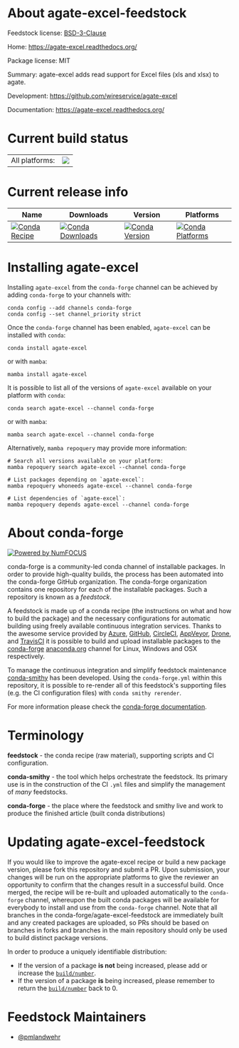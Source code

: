 About agate-excel-feedstock
===========================

Feedstock license: [BSD-3-Clause](https://github.com/conda-forge/agate-excel-feedstock/blob/main/LICENSE.txt)

Home: https://agate-excel.readthedocs.org/

Package license: MIT

Summary: agate-excel adds read support for Excel files (xls and xlsx) to agate.

Development: https://github.com/wireservice/agate-excel

Documentation: https://agate-excel.readthedocs.org/

Current build status
====================


<table><tr><td>All platforms:</td>
    <td>
      <a href="https://dev.azure.com/conda-forge/feedstock-builds/_build/latest?definitionId=2658&branchName=main">
        <img src="https://dev.azure.com/conda-forge/feedstock-builds/_apis/build/status/agate-excel-feedstock?branchName=main">
      </a>
    </td>
  </tr>
</table>

Current release info
====================

| Name | Downloads | Version | Platforms |
| --- | --- | --- | --- |
| [![Conda Recipe](https://img.shields.io/badge/recipe-agate--excel-green.svg)](https://anaconda.org/conda-forge/agate-excel) | [![Conda Downloads](https://img.shields.io/conda/dn/conda-forge/agate-excel.svg)](https://anaconda.org/conda-forge/agate-excel) | [![Conda Version](https://img.shields.io/conda/vn/conda-forge/agate-excel.svg)](https://anaconda.org/conda-forge/agate-excel) | [![Conda Platforms](https://img.shields.io/conda/pn/conda-forge/agate-excel.svg)](https://anaconda.org/conda-forge/agate-excel) |

Installing agate-excel
======================

Installing `agate-excel` from the `conda-forge` channel can be achieved by adding `conda-forge` to your channels with:

```
conda config --add channels conda-forge
conda config --set channel_priority strict
```

Once the `conda-forge` channel has been enabled, `agate-excel` can be installed with `conda`:

```
conda install agate-excel
```

or with `mamba`:

```
mamba install agate-excel
```

It is possible to list all of the versions of `agate-excel` available on your platform with `conda`:

```
conda search agate-excel --channel conda-forge
```

or with `mamba`:

```
mamba search agate-excel --channel conda-forge
```

Alternatively, `mamba repoquery` may provide more information:

```
# Search all versions available on your platform:
mamba repoquery search agate-excel --channel conda-forge

# List packages depending on `agate-excel`:
mamba repoquery whoneeds agate-excel --channel conda-forge

# List dependencies of `agate-excel`:
mamba repoquery depends agate-excel --channel conda-forge
```


About conda-forge
=================

[![Powered by
NumFOCUS](https://img.shields.io/badge/powered%20by-NumFOCUS-orange.svg?style=flat&colorA=E1523D&colorB=007D8A)](https://numfocus.org)

conda-forge is a community-led conda channel of installable packages.
In order to provide high-quality builds, the process has been automated into the
conda-forge GitHub organization. The conda-forge organization contains one repository
for each of the installable packages. Such a repository is known as a *feedstock*.

A feedstock is made up of a conda recipe (the instructions on what and how to build
the package) and the necessary configurations for automatic building using freely
available continuous integration services. Thanks to the awesome service provided by
[Azure](https://azure.microsoft.com/en-us/services/devops/), [GitHub](https://github.com/),
[CircleCI](https://circleci.com/), [AppVeyor](https://www.appveyor.com/),
[Drone](https://cloud.drone.io/welcome), and [TravisCI](https://travis-ci.com/)
it is possible to build and upload installable packages to the
[conda-forge](https://anaconda.org/conda-forge) [anaconda.org](https://anaconda.org/)
channel for Linux, Windows and OSX respectively.

To manage the continuous integration and simplify feedstock maintenance
[conda-smithy](https://github.com/conda-forge/conda-smithy) has been developed.
Using the ``conda-forge.yml`` within this repository, it is possible to re-render all of
this feedstock's supporting files (e.g. the CI configuration files) with ``conda smithy rerender``.

For more information please check the [conda-forge documentation](https://conda-forge.org/docs/).

Terminology
===========

**feedstock** - the conda recipe (raw material), supporting scripts and CI configuration.

**conda-smithy** - the tool which helps orchestrate the feedstock.
                   Its primary use is in the construction of the CI ``.yml`` files
                   and simplify the management of *many* feedstocks.

**conda-forge** - the place where the feedstock and smithy live and work to
                  produce the finished article (built conda distributions)


Updating agate-excel-feedstock
==============================

If you would like to improve the agate-excel recipe or build a new
package version, please fork this repository and submit a PR. Upon submission,
your changes will be run on the appropriate platforms to give the reviewer an
opportunity to confirm that the changes result in a successful build. Once
merged, the recipe will be re-built and uploaded automatically to the
`conda-forge` channel, whereupon the built conda packages will be available for
everybody to install and use from the `conda-forge` channel.
Note that all branches in the conda-forge/agate-excel-feedstock are
immediately built and any created packages are uploaded, so PRs should be based
on branches in forks and branches in the main repository should only be used to
build distinct package versions.

In order to produce a uniquely identifiable distribution:
 * If the version of a package **is not** being increased, please add or increase
   the [``build/number``](https://docs.conda.io/projects/conda-build/en/latest/resources/define-metadata.html#build-number-and-string).
 * If the version of a package **is** being increased, please remember to return
   the [``build/number``](https://docs.conda.io/projects/conda-build/en/latest/resources/define-metadata.html#build-number-and-string)
   back to 0.

Feedstock Maintainers
=====================

* [@pmlandwehr](https://github.com/pmlandwehr/)


